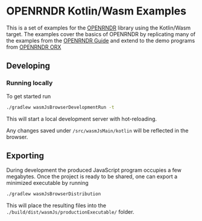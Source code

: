 # OPENRNDR Kotlin/Wasm Examples

This is a set of examples for the [OPENRNDR](https://openrndr.org/) library using the Kotlin/Wasm target.
The examples cover the basics of OPENRNDR by replicating many of the examples from the 
[OPENRNDR Guide](https:/guide.openrndr.org) and extend to the demo programs from 
[OPENRNDR ORX](https://github.com/openrndr/orx)

[//]: # (## Live demo)

[//]: # ()
[//]: # (TBD)

## Developing

### Running locally

To get started run

```bash
./gradlew wasmJsBrowserDevelopmentRun -t
```

This will start a local development server with hot-reloading.

Any changes saved under `/src/wasmJsMain/kotlin` will be reflected
in the browser.


## Exporting

During development the produced JavaScript program occupies a few megabytes.
Once the project is ready to be shared, one can export a minimized executable by running

```bash
./gradlew wasmJsBrowserDistribution
```

This will place the resulting files into the
`./build/dist/wasmJs/productionExecutable/` folder.

[//]: # (## JavaScript communication)

[//]: # ()
[//]: # (In some cases it can be useful to include additional JavaScript in the HTML template,)

[//]: # (for instance to have the Kotlin program communicate with a remote web server,)

[//]: # (to synthesize sound using the web audio API or to interact with an HTML form or GUI.)

[//]: # ()
[//]: # (Read about Kotlin <-> JavaScript communication at)

[//]: # (https://kotlinlang.org/docs/js-interop.html#external-modifier)

[//]: # (### A. Kotlin talking to JavaScript)

[//]: # ()
[//]: # (This is an example of having Kotlin update a JavaScript variable, and call a JavaScript function.)

[//]: # ()
[//]: # (#### TemplateProgram.kt)

[//]: # ()
[//]: # (```kotlin)

[//]: # (// Reference to a JavaScript variable declared in index.html)

[//]: # (external var globalCounter: Int)

[//]: # ()
[//]: # (// Reference to a JavaScript function declared in index.html)

[//]: # (external fun greet&#40;name: String&#41;)

[//]: # ()
[//]: # (fun main&#40;&#41; = application {)

[//]: # (    program {)

[//]: # (        extend {)

[//]: # (            // Update a JavaScript variable)

[//]: # (            globalCounter = frameCount)

[//]: # ()
[//]: # (            // ...)

[//]: # (        })

[//]: # (        mouse.buttonDown.listen {)

[//]: # (            // Call a JavaScript function)

[//]: # (            greet&#40;"TemplateProgram.kt"&#41;)

[//]: # (        })

[//]: # (    })

[//]: # (})

[//]: # (```)

[//]: # ()
[//]: # (#### index.html)

[//]: # (```html)

[//]: # (<script language="JavaScript">)

[//]: # (    let globalCounter = 0;)

[//]: # (    function greet&#40;name&#41; {)

[//]: # (        console.log&#40;"JS says hello, " + name + "! " + globalCounter&#41;;)

[//]: # (    })

[//]: # (</script>)

[//]: # (```)

[//]: # ()
[//]: # (### B. JavaScript calling a Kotlin function)

[//]: # ()
[//]: # (This example shows how to pass a Kotlin callback function to)

[//]: # (JavaScript. The function is stored, then called every)

[//]: # (5 seconds. This approach can be used if we need our visuals to react to JavaScript events.)

[//]: # ()
[//]: # (#### TemplateProgram.kt)

[//]: # ()
[//]: # (```kotlin)

[//]: # (// Reference to a JavaScript function declared in index.html)

[//]: # (// The function takes one argument: a Kotlin function.)

[//]: # (external fun setCallback&#40;f: &#40;&#41; -> Unit&#41;)

[//]: # ()
[//]: # (fun main&#40;&#41; = application {)

[//]: # (    program {)

[//]: # (        // Pass a Kotlin function to JavaScript)

[//]: # (        setCallback {)

[//]: # (            // In this simple example we just log something)

[//]: # (            console.log&#40;"Interval Kotlin"&#41;)

[//]: # (        })

[//]: # ()
[//]: # (        extend {)

[//]: # (            // ...)

[//]: # (        })

[//]: # (    })

[//]: # (})

[//]: # (```)

[//]: # ()
[//]: # (#### index.html)

[//]: # ()
[//]: # (```html)

[//]: # (<script language="JavaScript">)

[//]: # (    let callback = function&#40;&#41; {})

[//]: # (    )
[//]: # (    // Store the received function for later use )

[//]: # (    function setCallback&#40;cb&#41; {)

[//]: # (        callback = cb;)

[//]: # (    })

[//]: # (    )
[//]: # (    // Execute `callback` every 5 seconds)

[//]: # (    setInterval&#40;function&#40;&#41; {)

[//]: # (        console.log&#40;"Interval JS"&#41;;)

[//]: # (        callback&#40;&#41;;)

[//]: # (    }, 5000&#41;;)

[//]: # (</script>)

[//]: # (```)